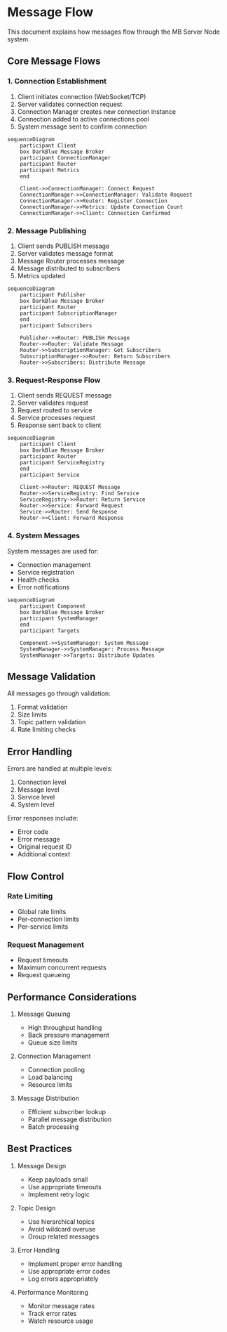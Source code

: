 # Message Flow

This document explains how messages flow through the MB Server Node system.

## Core Message Flows

### 1. Connection Establishment

1. Client initiates connection (WebSocket/TCP)
2. Server validates connection request
3. Connection Manager creates new connection instance
4. Connection added to active connections pool
5. System message sent to confirm connection

```mermaid
sequenceDiagram
    participant Client
    box DarkBlue Message Broker
    participant ConnectionManager
    participant Router
    participant Metrics
    end

    Client->>ConnectionManager: Connect Request
    ConnectionManager->>ConnectionManager: Validate Request
    ConnectionManager->>Router: Register Connection
    ConnectionManager->>Metrics: Update Connection Count
    ConnectionManager->>Client: Connection Confirmed
```

### 2. Message Publishing

1. Client sends PUBLISH message
2. Server validates message format
3. Message Router processes message
4. Message distributed to subscribers
5. Metrics updated

```mermaid
sequenceDiagram
    participant Publisher
    box DarkBlue Message Broker
    participant Router
    participant SubscriptionManager
    end
    participant Subscribers

    Publisher->>Router: PUBLISH Message
    Router->>Router: Validate Message
    Router->>SubscriptionManager: Get Subscribers
    SubscriptionManager->>Router: Return Subscribers
    Router->>Subscribers: Distribute Message
```

### 3. Request-Response Flow

1. Client sends REQUEST message
2. Server validates request
3. Request routed to service
4. Service processes request
5. Response sent back to client

```mermaid
sequenceDiagram
    participant Client
    box DarkBlue Message Broker
    participant Router
    participant ServiceRegistry
    end
    participant Service

    Client->>Router: REQUEST Message
    Router->>ServiceRegistry: Find Service
    ServiceRegistry->>Router: Return Service
    Router->>Service: Forward Request
    Service->>Router: Send Response
    Router->>Client: Forward Response
```

### 4. System Messages

System messages are used for:
- Connection management
- Service registration
- Health checks
- Error notifications

```mermaid
sequenceDiagram
    participant Component
    box DarkBlue Message Broker
    participant SystemManager
    end
    participant Targets

    Component->>SystemManager: System Message
    SystemManager->>SystemManager: Process Message
    SystemManager->>Targets: Distribute Updates
```

## Message Validation

All messages go through validation:
1. Format validation
2. Size limits
3. Topic pattern validation
4. Rate limiting checks

## Error Handling

Errors are handled at multiple levels:
1. Connection level
2. Message level
3. Service level
4. System level

Error responses include:
- Error code
- Error message
- Original request ID
- Additional context

## Flow Control

### Rate Limiting
- Global rate limits
- Per-connection limits
- Per-service limits

### Request Management
- Request timeouts
- Maximum concurrent requests
- Request queueing

## Performance Considerations

1. Message Queuing
   - High throughput handling
   - Back pressure management
   - Queue size limits

2. Connection Management
   - Connection pooling
   - Load balancing
   - Resource limits

3. Message Distribution
   - Efficient subscriber lookup
   - Parallel message distribution
   - Batch processing

## Best Practices

1. Message Design
   - Keep payloads small
   - Use appropriate timeouts
   - Implement retry logic

2. Topic Design
   - Use hierarchical topics
   - Avoid wildcard overuse
   - Group related messages

3. Error Handling
   - Implement proper error handling
   - Use appropriate error codes
   - Log errors appropriately

4. Performance Monitoring
   - Monitor message rates
   - Track error rates
   - Watch resource usage
